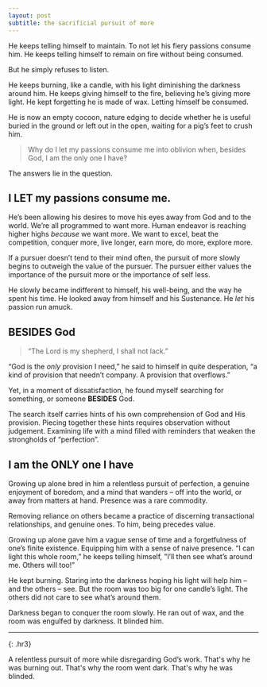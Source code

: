 ```yaml
---
layout: post
subtitle: the sacrificial pursuit of more
---
```

He keeps telling himself to maintain. To not let his fiery passions consume him. He keeps telling himself to remain on fire without being consumed.

But he simply refuses to listen. 

He keeps burning, like a candle, with his light diminishing the darkness around him. He keeps giving himself to the fire, believing he’s giving more light. He kept forgetting he is made of wax. Letting himself be consumed.

He is now an empty cocoon, nature edging to decide whether he is useful buried in the ground or left out in the open, waiting for a pig’s feet to crush him. 

> Why do I let my passions consume me into oblivion when, besides God, I am the only one I have?

The answers lie in the question.

## I **LET** my passions consume me.
He’s been allowing his desires to move his eyes away from God and to the world. We’re all programmed to want more. Human endeavor is reaching higher highs *because* we want more. We want to excel, beat the competition, conquer more, live longer, earn more, do more, explore more.

If a pursuer doesn’t tend to their mind often, the pursuit of more slowly begins to outweigh the value of the pursuer. The pursuer either values the importance of the pursuit more or the importance of self less.

He slowly became indifferent to himself, his well-being, and the way he spent his time. He looked away from himself and his Sustenance. He *let* his passion run amuck. 

## **BESIDES** God
> “The Lord is my shepherd, I shall not lack.” 

“God is the *only* provision I need,” he said to himself in quite desperation, “a kind of provision that needn’t company. A provision that overflows.”

Yet, in a moment of dissatisfaction, he found myself searching for something, or someone **BESIDES** God.

The search itself carries hints of his own comprehension of God and His provision. Piecing together these hints requires observation without judgement. Examining life with a mind filled with reminders that weaken the strongholds of “perfection”.

## I am the **ONLY** one I have
Growing up alone bred in him a relentless pursuit of perfection, a genuine enjoyment of boredom, and a mind that wanders – off into the world, or away from matters at hand. Presence was a rare commodity.

Removing reliance on others became a practice of discerning transactional relationships, and genuine ones. To him, being precedes value.

Growing up alone gave him a vague sense of time and a forgetfulness of one’s finite existence. Equipping him with a sense of naive presence. “I can light this whole room,” he keeps telling himself, ”I’ll then see what’s around me. Others will too!”

He kept burning. Staring into the darkness hoping his light will help him – and the others – see. But the room was too big for one candle’s light. The others did not care to see what’s around them.

Darkness began to conquer the room slowly. He ran out of wax, and the room was engulfed by darkness. It blinded him.

---
{: .hr3}

A relentless pursuit of more while disregarding God’s work. That's why he was burning out. That's why the room went dark. That's why he was blinded.
